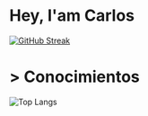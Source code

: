 # Hey, I'am Carlos

[![GitHub Streak](https://github-readme-streak-stats.herokuapp.com?user=DeveloperTI0001&theme=shadow-red&hide_border=true)](https://git.io/streak-stats)

# > Conocimientos
![Top Langs](https://github-readme-stats.vercel.app/api/top-langs/?username=anuraghazra&hide_progress=true)
